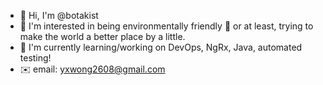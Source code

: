 - 👋 Hi, I'm @botakist
- 👀 I'm interested in being environmentally friendly 👀 or at least, trying to make the world a better place by a little.
- 🌱 I'm currently learning/working on DevOps, NgRx, Java, automated testing!
- ✉️ email: yxwong2608@gmail.com

<!---
botakist/botakist is a ✨ special ✨ repository because its `README.md` (this file) appears on your GitHub profile.
You can click the Preview link to take a look at your changes.
--->
